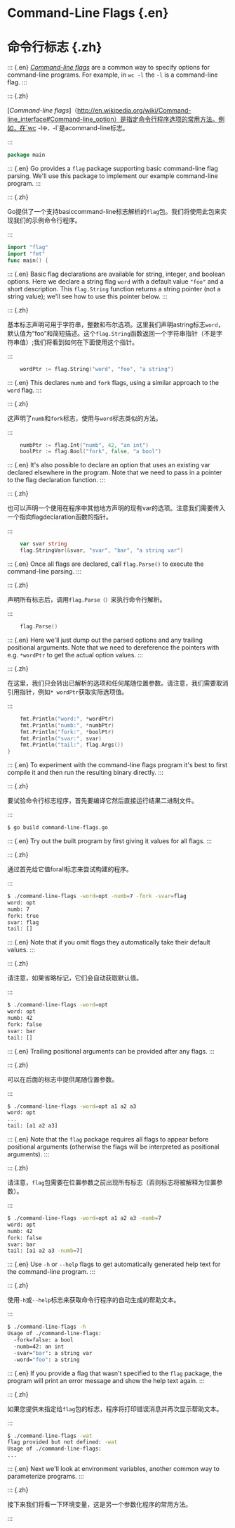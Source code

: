 
# Command-Line Flags {.en}


# 命令行标志 {.zh}


::: {.en}
[_Command-line flags_](http://en.wikipedia.org/wiki/Command-line_interface#Command-line_option)
are a common way to specify options for command-line
programs. For example, in `wc -l` the `-l` is a
command-line flag.
:::

::: {.zh}

[_Command-line flags_]（http://en.wikipedia.org/wiki/Command-line_interface#Command-line_option）是指定命令行程序选项的常用方法。例如，在`wc -l`中，`-l`是acommand-line标志。

:::


```go
package main
```


::: {.en}
Go provides a `flag` package supporting basic
command-line flag parsing. We'll use this package to
implement our example command-line program.
:::

::: {.zh}

Go提供了一个支持basiccommand-line标志解析的`flag`包。我们将使用此包来实现我们的示例命令行程序。

:::


```go
import "flag"
import "fmt"
func main() {
```


::: {.en}
Basic flag declarations are available for string,
integer, and boolean options. Here we declare a
string flag `word` with a default value `"foo"`
and a short description. This `flag.String` function
returns a string pointer (not a string value);
we'll see how to use this pointer below.
:::

::: {.zh}

基本标志声明可用于字符串，整数和布尔选项。这里我们声明astring标志`word`，默认值为“foo”和简短描述。这个`flag.String`函数返回一个字符串指针（不是字符串值）;我们将看到如何在下面使用这个指针。

:::


```go
	wordPtr := flag.String("word", "foo", "a string")
```


::: {.en}
This declares `numb` and `fork` flags, using a
similar approach to the `word` flag.
:::

::: {.zh}

这声明了`numb`和`fork`标志，使用与`word`标志类似的方法。

:::


```go
	numbPtr := flag.Int("numb", 42, "an int")
	boolPtr := flag.Bool("fork", false, "a bool")
```


::: {.en}
It's also possible to declare an option that uses an
existing var declared elsewhere in the program.
Note that we need to pass in a pointer to the flag
declaration function.
:::

::: {.zh}

也可以声明一个使用在程序中其他地方声明的现有var的选项。注意我们需要传入一个指向flagdeclaration函数的指针。

:::


```go
	var svar string
	flag.StringVar(&svar, "svar", "bar", "a string var")
```


::: {.en}
Once all flags are declared, call `flag.Parse()`
to execute the command-line parsing.
:::

::: {.zh}

声明所有标志后，调用`flag.Parse（）`来执行命令行解析。

:::


```go
	flag.Parse()
```


::: {.en}
Here we'll just dump out the parsed options and
any trailing positional arguments. Note that we
need to dereference the pointers with e.g. `*wordPtr`
to get the actual option values.
:::

::: {.zh}

在这里，我们只会转出已解析的选项和任何尾随位置参数。请注意，我们需要取消引用指针，例如`* wordPtr`获取实际选项值。

:::


```go
	fmt.Println("word:", *wordPtr)
	fmt.Println("numb:", *numbPtr)
	fmt.Println("fork:", *boolPtr)
	fmt.Println("svar:", svar)
	fmt.Println("tail:", flag.Args())
}
```


::: {.en}
To experiment with the command-line flags program it's
best to first compile it and then run the resulting
binary directly.
:::

::: {.zh}

要试验命令行标志程序，首先要编译它然后直接运行结果二进制文件。

:::


```bash
$ go build command-line-flags.go
```


::: {.en}
Try out the built program by first giving it values for
all flags.
:::

::: {.zh}

通过首先给它值forall标志来尝试构建的程序。

:::


```bash
$ ./command-line-flags -word=opt -numb=7 -fork -svar=flag
word: opt
numb: 7
fork: true
svar: flag
tail: []
```


::: {.en}
Note that if you omit flags they automatically take
their default values.
:::

::: {.zh}

请注意，如果省略标记，它们会自动获取默认值。

:::


```bash
$ ./command-line-flags -word=opt
word: opt
numb: 42
fork: false
svar: bar
tail: []
```


::: {.en}
Trailing positional arguments can be provided after
any flags.
:::

::: {.zh}

可以在后面的标志中提供尾随位置参数。

:::


```bash
$ ./command-line-flags -word=opt a1 a2 a3
word: opt
...
tail: [a1 a2 a3]
```


::: {.en}
Note that the `flag` package requires all flags to
appear before positional arguments (otherwise the flags
will be interpreted as positional arguments).
:::

::: {.zh}

请注意，`flag`包需要在位置参数之前出现所有标志（否则标志将被解释为位置参数）。

:::


```bash
$ ./command-line-flags -word=opt a1 a2 a3 -numb=7
word: opt
numb: 42
fork: false
svar: bar
tail: [a1 a2 a3 -numb=7]
```


::: {.en}
Use `-h` or `--help` flags to get automatically
generated help text for the command-line program.
:::

::: {.zh}

使用`-h`或`--help`标志来获取命令行程序的自动生成的帮助文本。

:::


```bash
$ ./command-line-flags -h
Usage of ./command-line-flags:
  -fork=false: a bool
  -numb=42: an int
  -svar="bar": a string var
  -word="foo": a string
```


::: {.en}
If you provide a flag that wasn't specified to the
`flag` package, the program will print an error message
and show the help text again.
:::

::: {.zh}

如果您提供未指定给`flag`包的标志，程序将打印错误消息并再次显示帮助文本。

:::


```bash
$ ./command-line-flags -wat
flag provided but not defined: -wat
Usage of ./command-line-flags:
...
```


::: {.en}
Next we'll look at environment variables, another common
way to parameterize programs.
:::

::: {.zh}

接下来我们将看一下环境变量，这是另一个参数化程序的常用方法。

:::


